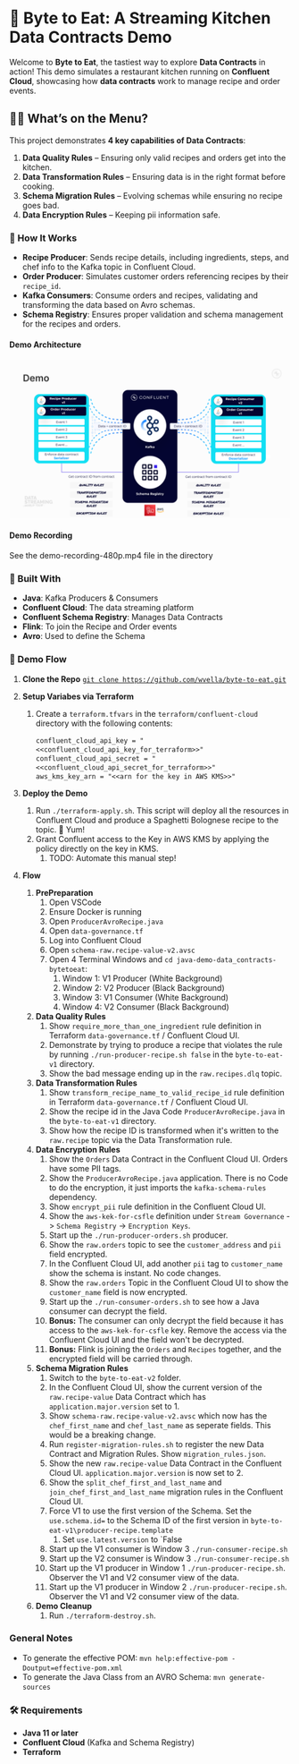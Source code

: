 # 🍝 Byte to Eat: A Streaming Kitchen Data Contracts Demo

Welcome to **Byte to Eat**, the tastiest way to explore **Data Contracts** in action!
This demo simulates a restaurant kitchen running on **Confluent Cloud**, showcasing how **data contracts** work to manage recipe and order events.

## 👨‍🍳 What’s on the Menu?

This project demonstrates **4 key capabilities of Data Contracts**:

1. **Data Quality Rules** – Ensuring only valid recipes and orders get into the kitchen.
2. **Data Transformation Rules** – Ensuring data is in the right format before cooking.
3. **Schema Migration Rules** – Evolving schemas while ensuring no recipe goes bad.
4. **Data Encryption Rules** – Keeping pii information safe.

### 🍲 How It Works

- **Recipe Producer**: Sends recipe details, including ingredients, steps, and chef info to the Kafka topic in Confluent Cloud.
- **Order Producer**: Simulates customer orders referencing recipes by their `recipe_id`.
- **Kafka Consumers**: Consume orders and recipes, validating and transforming the data based on Avro schemas.
- **Schema Registry**: Ensures proper validation and schema management for the recipes and orders.

#### Demo Architecture
![demo-architecture](demo.png)

#### Demo Recording
See the demo-recording-480p.mp4 file in the directory


### 🔧 Built With

- **Java**: Kafka Producers & Consumers
- **Confluent Cloud**: The data streaming platform
- **Confluent Schema Registry**: Manages Data Contracts
- **Flink**: To join the Recipe and Order events
- **Avro**: Used to define the Schema

### 🚀 Demo Flow



1. **Clone the Repo**
   [`git clone https://github.com/wvella/byte-to-eat.git`](https://github.com/wvella/java-demo-data_contracts-bytetoeat.git)

2. **Setup Variabes via Terraform**
   1. Create a `terraform.tfvars` in the `terraform/confluent-cloud` directory with the following contents:

      ``` env
      confluent_cloud_api_key = "<<confluent_cloud_api_key_for_terraform>>"
      confluent_cloud_api_secret = "<<confluent_cloud_api_secret_for_terraform>>"
      aws_kms_key_arn = "<<arn for the key in AWS KMS>>"
      ```

3. **Deploy the Demo**
   1. Run `./terraform-apply.sh`. This script will deploy all the resources in Confluent Cloud and produce a Spaghetti Bolognese recipe to the topic. 🍝 Yum!
   2. Grant Confluent access to the Key in AWS KMS by applying the policy directly on the key in KMS.
      1. TODO: Automate this manual step!

4. **Flow**
   1. **PrePreparation**
      1. Open VSCode
      2. Ensure Docker is running
      3. Open `ProducerAvroRecipe.java`
      4. Open `data-governance.tf`
      5. Log into Confluent Cloud
      6. Open `schema-raw.recipe-value-v2.avsc`
      7. Open 4 Terminal Windows and `cd java-demo-data_contracts-bytetoeat`:
         1. Window 1: V1 Producer (White Background)
         2. Window 2: V2 Producer (Black Background)
         3. Window 3: V1 Consumer (White Background)
         4. Window 4: V2 Consumer (Black Background)
   2. **Data Quality Rules**
      1. Show `require_more_than_one_ingredient` rule definition in Terraform `data-governance.tf` / Confluent Cloud UI.
      2. Demonstrate by trying to produce a recipe that violates the rule by running `./run-producer-recipe.sh false` in the `byte-to-eat-v1` directory.
      3. Show the bad message ending up in the `raw.recipes.dlq` topic.
   3. **Data Transformation Rules**
      1. Show `transform_recipe_name_to_valid_recipe_id` rule definition in Terraform `data-governance.tf` / Confluent Cloud UI.
      2. Show the recipe id in the Java Code `ProducerAvroRecipe.java` in the `byte-to-eat-v1` directory.
      3. Show how the recipe ID is transformed when it's written to the `raw.recipe` topic via the Data Transformation rule.
   4. **Data Encryption Rules**
       1. Show the `Orders` Data Contract in the Confluent Cloud UI. Orders have some PII tags.
       2. Show the `ProducerAvroRecipe.java` application. There is no Code to do the encryption, it just imports the `kafka-schema-rules` dependency.
       3. Show `encrypt_pii` rule definition in the Confluent Cloud UI.
       4. Show the `aws-kek-for-csfle` definition under `Stream Governance` -> `Schema Registry` -> `Encryption Keys`.
       5. Start up the `./run-producer-orders.sh` producer.
       6. Show the `raw.orders` topic to see the `customer_address` and `pii` field encrypted.
       7. In the Confluent Cloud UI, add another `pii` tag to `customer_name` show the schema is instant. No code changes.
       8. Show the `raw.orders` Topic in the Confluent Cloud UI to show the `customer_name` field is now encrypted.
       9. Start up the `./run-consumer-orders.sh` to see how a Java consumer can decrypt the field.
       10. **Bonus:** The consumer can only decrypt the field because it has access to the `aws-kek-for-csfle` key. Remove the access via the Confluent Cloud UI and the field won't be decrypted.
       11. **Bonus:** Flink is joining the `Orders` and `Recipes` together, and the encrypted field will be carried through.
   5. **Schema Migration Rules**
      1. Switch to the `byte-to-eat-v2` folder.
      2. In the Confluent Cloud UI, show the current version of the `raw.recipe-value` Data Contract which has `application.major.version` set to 1.
      3. Show `schema-raw.recipe-value-v2.avsc` which now has the `chef_first_name` and `chef_last_name` as seperate fields. This would be a breaking change.
      4. Run `register-migration-rules.sh` to register the new Data Contract and Migration Rules. Show `migration_rules.json`.
      5. Show the new `raw.recipe-value` Data Contract in the Confluent Cloud UI. `application.major.version` is now set to 2.
      6. Show the `split_chef_first_and_last_name` and `join_chef_first_and_last_name` migration rules in the Confluent Cloud UI.
      7. Force V1 to use the first version of the Schema. Set the `use.schema.id=` to the Schema ID of the first version in `byte-to-eat-v1\producer-recipe.template`
         1. Set `use.latest.version` to `False
      8. Start up the V1 consumer is Window 3 `./run-consumer-recipe.sh`
      9. Start up the V2 consumer is Window 3 `./run-consumer-recipe.sh`
      10. Start up the V1 producer in Window 1 `./run-producer-recipe.sh`. Observer the V1 and V2 consumer view of the data.
      11. Start up the V1 producer in Window 2 `./run-producer-recipe.sh`. Observer the V1 and V2 consumer view of the data.
   6. **Demo Cleanup**
       1. Run `./terraform-destroy.sh`.

### General Notes

- To generate the effective POM: `mvn help:effective-pom -Doutput=effective-pom.xml`
- To generate the Java Class from an AVRO Schema: `mvn generate-sources`

### 🛠️ Requirements

- **Java 11 or later**
- **Confluent Cloud** (Kafka and Schema Registry)
- **Terraform**
